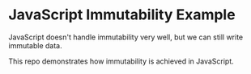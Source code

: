 # JavaScript Immutability Example
JavaScript doesn't handle immutability very well, but we can still write immutable data.

This repo demonstrates how immutability is achieved in JavaScript.

